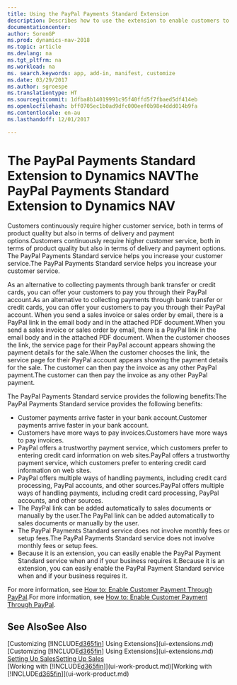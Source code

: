 ```yaml
---
title: Using the PayPal Payments Standard Extension
description: Describes how to use the extension to enable customers to make payments with PayPal.
documentationcenter: 
author: SorenGP
ms.prod: dynamics-nav-2018
ms.topic: article
ms.devlang: na
ms.tgt_pltfrm: na
ms.workload: na
ms. search.keywords: app, add-in, manifest, customize
ms.date: 03/29/2017
ms.author: sgroespe
ms.translationtype: HT
ms.sourcegitcommit: 1dfba8b14019991c95f40ffd5f7fbaed5df414eb
ms.openlocfilehash: bff0705ec1b0ad9dfc000eef0b98e4ddd014b9fa
ms.contentlocale: en-au
ms.lasthandoff: 12/01/2017

---
```

# <a name="the-paypal-payments-standard-extension-to-dynamics-nav"></a><span data-ttu-id="2654c-103">The PayPal Payments Standard Extension to Dynamics NAV</span><span class="sxs-lookup"><span data-stu-id="2654c-103">The PayPal Payments Standard Extension to Dynamics NAV</span></span>
<span data-ttu-id="2654c-104">Customers continuously require higher customer service, both in terms of product quality but also in terms of delivery and payment options.</span><span class="sxs-lookup"><span data-stu-id="2654c-104">Customers continuously require higher customer service, both in terms of product quality but also in terms of delivery and payment options.</span></span> <span data-ttu-id="2654c-105">The PayPal Payments Standard service helps you increase your customer service.</span><span class="sxs-lookup"><span data-stu-id="2654c-105">The PayPal Payments Standard service helps you increase your customer service.</span></span>

<span data-ttu-id="2654c-106">As an alternative to collecting payments through bank transfer or credit cards, you can offer your customers to pay you through their PayPal account.</span><span class="sxs-lookup"><span data-stu-id="2654c-106">As an alternative to collecting payments through bank transfer or credit cards, you can offer your customers to pay you through their PayPal account.</span></span> <span data-ttu-id="2654c-107">When you send a sales invoice or sales order by email, there is a PayPal link in the email body and in the attached PDF document.</span><span class="sxs-lookup"><span data-stu-id="2654c-107">When you send a sales invoice or sales order by email, there is a PayPal link in the email body and in the attached PDF document.</span></span> <span data-ttu-id="2654c-108">When the customer chooses the link, the service page for their PayPal account appears showing the payment details for the sale.</span><span class="sxs-lookup"><span data-stu-id="2654c-108">When the customer chooses the link, the service page for their PayPal account appears showing the payment details for the sale.</span></span> <span data-ttu-id="2654c-109">The customer can then pay the invoice as any other PayPal payment.</span><span class="sxs-lookup"><span data-stu-id="2654c-109">The customer can then pay the invoice as any other PayPal payment.</span></span>

<span data-ttu-id="2654c-110">The PayPal Payments Standard service provides the following benefits:</span><span class="sxs-lookup"><span data-stu-id="2654c-110">The PayPal Payments Standard service provides the following benefits:</span></span>

* <span data-ttu-id="2654c-111">Customer payments arrive faster in your bank account.</span><span class="sxs-lookup"><span data-stu-id="2654c-111">Customer payments arrive faster in your bank account.</span></span>
* <span data-ttu-id="2654c-112">Customers have more ways to pay invoices.</span><span class="sxs-lookup"><span data-stu-id="2654c-112">Customers have more ways to pay invoices.</span></span>
* <span data-ttu-id="2654c-113">PayPal offers a trustworthy payment service, which customers prefer to entering credit card information on web sites.</span><span class="sxs-lookup"><span data-stu-id="2654c-113">PayPal offers a trustworthy payment service, which customers prefer to entering credit card information on web sites.</span></span>
* <span data-ttu-id="2654c-114">PayPal offers multiple ways of handling payments, including credit card processing, PayPal accounts, and other sources.</span><span class="sxs-lookup"><span data-stu-id="2654c-114">PayPal offers multiple ways of handling payments, including credit card processing, PayPal accounts, and other sources.</span></span>
* <span data-ttu-id="2654c-115">The PayPal link can be added automatically to sales documents or manually by the user.</span><span class="sxs-lookup"><span data-stu-id="2654c-115">The PayPal link can be added automatically to sales documents or manually by the user.</span></span>
* <span data-ttu-id="2654c-116">The PayPal Payments Standard service does not involve monthly fees or setup fees.</span><span class="sxs-lookup"><span data-stu-id="2654c-116">The PayPal Payments Standard service does not involve monthly fees or setup fees.</span></span>
* <span data-ttu-id="2654c-117">Because it is an extension, you can easily enable the PayPal Payment Standard service when and if your business requires it.</span><span class="sxs-lookup"><span data-stu-id="2654c-117">Because it is an extension, you can easily enable the PayPal Payment Standard service when and if your business requires it.</span></span>  

<span data-ttu-id="2654c-118">For more information, see [How to: Enable Customer Payment Through PayPal](sales-how-enable-payment-service-extensions.md).</span><span class="sxs-lookup"><span data-stu-id="2654c-118">For more information, see [How to: Enable Customer Payment Through PayPal](sales-how-enable-payment-service-extensions.md).</span></span>

## <a name="see-also"></a><span data-ttu-id="2654c-119">See Also</span><span class="sxs-lookup"><span data-stu-id="2654c-119">See Also</span></span>
<span data-ttu-id="2654c-120">[Customizing [!INCLUDE[d365fin](includes/d365fin_md.md)] Using Extensions](ui-extensions.md)</span><span class="sxs-lookup"><span data-stu-id="2654c-120">[Customizing [!INCLUDE[d365fin](includes/d365fin_md.md)] Using Extensions](ui-extensions.md)</span></span>  
[<span data-ttu-id="2654c-121">Setting Up Sales</span><span class="sxs-lookup"><span data-stu-id="2654c-121">Setting Up Sales</span></span>](sales-setup-sales.md)  
<span data-ttu-id="2654c-122">[Working with [!INCLUDE[d365fin](includes/d365fin_md.md)]](ui-work-product.md)</span><span class="sxs-lookup"><span data-stu-id="2654c-122">[Working with [!INCLUDE[d365fin](includes/d365fin_md.md)]](ui-work-product.md)</span></span>

